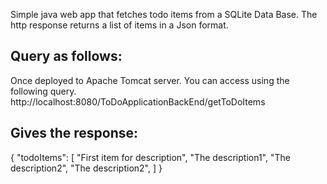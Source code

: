 Simple java web app that fetches todo items from a SQLite Data Base. 
The http response returns a list of items in a Json format.

Query as follows:
-----------------
Once deployed to Apache Tomcat server. You can access using the following query.
http://localhost:8080/ToDoApplicationBackEnd/getToDoItems

Gives the response:
------------------
{
"todoItems": [
"First item for description",
"The description1",
"The description2",
"The description2",
]
}


